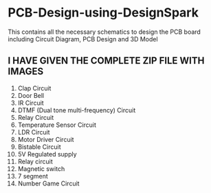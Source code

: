 # PCB-Design-using-DesignSpark
This contains all the necessary schematics to design the PCB board including Circuit Diagram, PCB Design and 3D Model

## I HAVE GIVEN THE COMPLETE ZIP FILE WITH IMAGES
01) Clap Circuit
02) Door Bell
03) IR Circuit
04) DTMF (Dual tone multi-frequency) Circuit
05) Relay Circuit
06) Temperature Sensor Circuit
07) LDR Circuit
08) Motor Driver Circuit
09) Bistable Circuit
10) 5V Regulated supply
11) Relay circuit
12) Magnetic switch
13) 7 segment
14) Number Game Circuit
